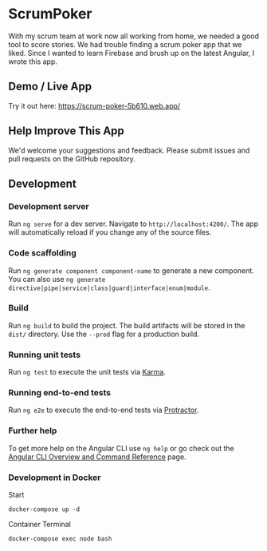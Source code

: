 # ScrumPoker

With my scrum team at work now all working from home, we needed a good tool to score stories.  We had trouble finding a scrum poker app that we liked.  Since I wanted to learn Firebase and brush up on the latest Angular, I wrote this app.

## Demo / Live App

Try it out here: https://scrum-poker-5b610.web.app/

## Help Improve This App
We'd welcome your suggestions and feedback. Please submit issues and pull requests on the GitHub repository.


## Development
### Development server

Run `ng serve` for a dev server. Navigate to `http://localhost:4200/`. The app will automatically reload if you change any of the source files.

### Code scaffolding

Run `ng generate component component-name` to generate a new component. You can also use `ng generate directive|pipe|service|class|guard|interface|enum|module`.

### Build

Run `ng build` to build the project. The build artifacts will be stored in the `dist/` directory. Use the `--prod` flag for a production build.

### Running unit tests

Run `ng test` to execute the unit tests via [Karma](https://karma-runner.github.io).

### Running end-to-end tests

Run `ng e2e` to execute the end-to-end tests via [Protractor](http://www.protractortest.org/).

### Further help

To get more help on the Angular CLI use `ng help` or go check out the [Angular CLI Overview and Command Reference](https://angular.io/cli) page.

### Development in Docker

Start 
```
docker-compose up -d
```

Container Terminal
```
docker-compose exec node bash
```

